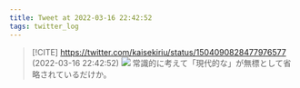 ```yaml
---
title: Tweet at 2022-03-16 22:42:52
tags: twitter_log
---
```


> [!CITE] https://twitter.com/kaisekiriu/status/1504090828477976577 (2022-03-16 22:42:52)
> ![](https://twitter.com/kaisekiriu/status/1504090828477976577)
> 常識的に考えて「現代的な」が無標として省略されているだけか。

